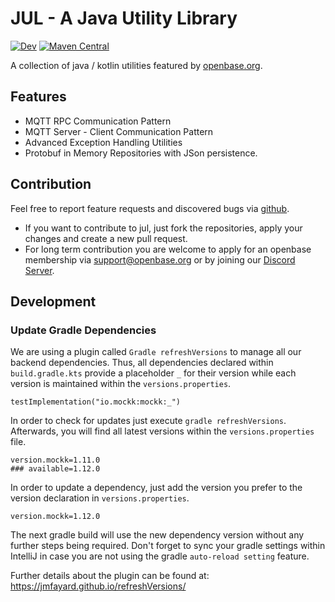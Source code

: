 # JUL - A Java Utility Library 

[![Dev](https://github.com/openbase/jul/actions/workflows/build-and-test.yml/badge.svg?branch=dev)](https://github.com/openbase/jul/actions/workflows/build-and-test.yml)
[![Maven Central](https://img.shields.io/maven-central/v/org.openbase/jul.svg?label=Latest%20Version)](https://search.maven.org/artifact/org.openbase/jul)

A collection of java / kotlin utilities featured by [openbase.org](https://openbase.org).

## Features
* MQTT RPC Communication Pattern
* MQTT Server - Client Communication Pattern
* Advanced Exception Handling Utilities
* Protobuf in Memory Repositories with JSon persistence. 

## Contribution

Feel free to report feature requests and discovered bugs via [github](https://github.com/openbase/jul/issues/new).
- If you want to contribute to jul, just fork the repositories, apply your changes and create a new pull request.
- For long term contribution you are welcome to apply for an openbase membership via support@openbase.org or by joining our [Discord Server](https://discord.com/invite/M48eh76f?utm_source=Discord%20Widget&utm_medium=Connect).

## Development

### Update Gradle Dependencies

We are using a plugin called `Gradle refreshVersions` to manage all our backend dependencies. Thus, all dependencies
declared within `build.gradle.kts` provide a placeholder `_` for their version while each version is maintained within
the `versions.properties`.

```
testImplementation("io.mockk:mockk:_")
```

In order to check for updates just execute `gradle refreshVersions`. Afterwards, you will find all latest versions
within the `versions.properties` file.

```
version.mockk=1.11.0
### available=1.12.0
```

In order to update a dependency, just add the version you prefer to the version declaration in `versions.properties`.

```
version.mockk=1.12.0
```

The next gradle build will use the new dependency version without any further steps being required. Don't forget to sync
your gradle settings within IntelliJ in case you are not using the gradle `auto-reload setting` feature.

Further details about the plugin can be found at: https://jmfayard.github.io/refreshVersions/

